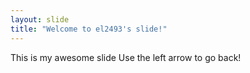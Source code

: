 ```yaml
---
layout: slide
title: "Welcome to el2493's slide!"
---
```

This is my awesome slide
Use the left arrow to go back!